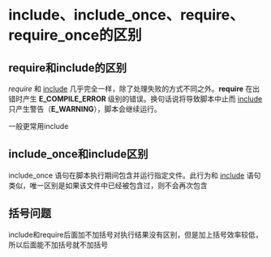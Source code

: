 # include、include_once、require、require_once的区别

## require和include的区别

*require* 和 [include](http://php.net/manual/zh/function.include.php) 几乎完全一样，除了处理失败的方式不同之外。**require** 在出错时产生 **E_COMPILE_ERROR** 级别的错误。换句话说将导致脚本中止而 [include](http://php.net/manual/zh/function.include.php) 只产生警告（**E_WARNING**），脚本会继续运行。

一般更常用include

## include_once和include区别

include_once 语句在脚本执行期间包含并运行指定文件。此行为和 [include](http://php.net/manual/zh/function.include.php) 语句类似，唯一区别是如果该文件中已经被包含过，则不会再次包含

## 括号问题

include和require后面加不加括号对执行结果没有区别，但是加上括号效率较低，所以后面能不加括号就不加括号

